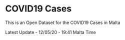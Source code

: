 # COVID19 Cases
This is an Open Dataset for the COVID19 Cases in Malta

Latest Update - 12/05/20 - 19:41 Malta Time
